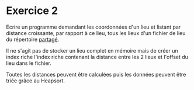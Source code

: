 # Exercice 2

Ecrire un programme demandant les coordonnées d'un lieu et listant par distance croissante, par rapport à ce lieu, tous les lieux d'un fichier de lieu du répertoire [partagé](https://hepl-my.sharepoint.com/:f:/g/personal/cedric_thiernesse_hepl_be/Ep_GRf5AiHtJpqcdJtMF4D8BZs0lEWtQQvJrqZ-S3k9Xjg?e=BzCNAK).

Il ne s'agit pas de stocker un lieu complet en mémoire mais de créer un index riche l'index riche contenant la distance entre les 2 lieux et l'offset du lieu dans le fichier. 

Toutes les distances peuvent être calculées puis les données peuvent être triée grâce au Heapsort.